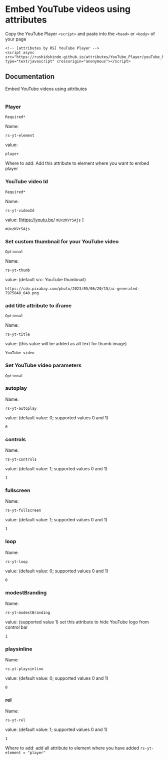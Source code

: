 # Embed YouTube videos using attributes

Copy the YouTube Player ```<script>``` and paste into the ```<head>``` or ```<body>``` of your page
```
<!-- [attributes by RS] YouTube Player -->
<script async src="https://rushidshinde.github.io/attributes/YouTube_Player/youTube_Player.min.js" type="text/javascript" crossorigin="anonymous"></script>
```
## Documentation
Embed YouTube videos using attributes
#
### Player
```Required*```

Name:
```
rs-yt-element
```
value: 
```
player
```
Where to add:  Add this attribute to element where you want to embed player
### YouTube video Id 
```Required*```

Name:
```
rs-yt-videoId 
```
value: [https://youtu.be/ ```mUxzKVrSAjs``` ]
``` 
mUxzKVrSAjs
```
### Set custom thumbnail for your YouTube video 
```Optional```

Name:
```
rs-yt-thumb
```
value: (default src: YouTube thumbnail)
``` 
https://cdn.pixabay.com/photo/2023/05/06/20/15/ai-generated-7975048_640.png
```
### add title attribute to iframe
```Optional```

Name:
```
rs-yt-title
```
value: (this value will be added as alt text for thumb image)
``` 
YouTube video
```
### Set YouTube video parameters 
```Optional```

### autoplay
Name:
```
rs-yt-autoplay
```
value: (default value: 0; supported values 0 and 1)
``` 
0
```
### controls
Name:
```
rs-yt-controls
```
value: (default value: 1; supported values 0 and 1)
``` 
1
```
### fullscreen
Name:
```
rs-yt-fullscreen
```
value: (default value: 1; supported values 0 and 1)
``` 
1
```
### loop
Name:
```
rs-yt-loop
```
value: (default value: 0; supported values 0 and 1)
``` 
0
```
### modestBranding
Name:
```
rs-yt-modestBranding
```
value: (supported value 1) set this attribute to hide YouTube logo from control bar
``` 
1
```
### playsinline
Name:
```
rs-yt-playsinline
```
value: (default value: 0; supported values 0 and 1)
``` 
0
```
### rel
Name:
```
rs-yt-rel
```
value: (default value: 1; supported values 0 and 1)
``` 
1
```
Where to add: add all attribute to element where you have added ```rs-yt-element = "player"```
